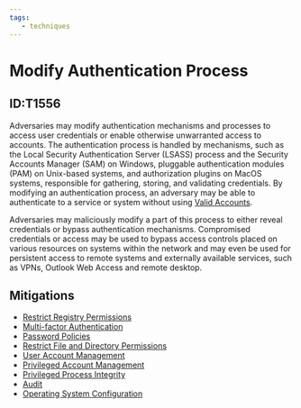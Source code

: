 ```yaml
---
tags:
   - techniques
---
```

# Modify Authentication Process
## ID:T1556
Adversaries may modify authentication mechanisms and processes to access user credentials or enable otherwise unwarranted access to accounts. The authentication process is handled by mechanisms, such as the Local Security Authentication Server (LSASS) process and the Security Accounts Manager (SAM) on Windows, pluggable authentication modules (PAM) on Unix-based systems, and authorization plugins on MacOS systems, responsible for gathering, storing, and validating credentials. By modifying an authentication process, an adversary may be able to authenticate to a service or system without using [Valid Accounts](/mitre/techniques/T1078).

Adversaries may maliciously modify a part of this process to either reveal credentials or bypass authentication mechanisms. Compromised credentials or access may be used to bypass access controls placed on various resources on systems within the network and may even be used for persistent access to remote systems and externally available services, such as VPNs, Outlook Web Access and remote desktop.
## Mitigations
* [Restrict Registry Permissions](/mitre/mitigations/M1024)
* [Multi-factor Authentication](/mitre/mitigations/M1032)
* [Password Policies](/mitre/mitigations/M1027)
* [Restrict File and Directory Permissions](/mitre/mitigations/M1022)
* [User Account Management](/mitre/mitigations/M1018)
* [Privileged Account Management](/mitre/mitigations/M1026)
* [Privileged Process Integrity](/mitre/mitigations/M1025)
* [Audit](/mitre/mitigations/M1047)
* [Operating System Configuration](/mitre/mitigations/M1028)

